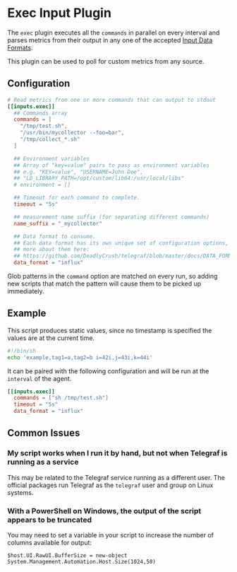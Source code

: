 # Exec Input Plugin

The `exec` plugin executes all the `commands` in parallel on every interval and parses metrics from
their output in any one of the accepted [Input Data Formats](https://github.com/DeadlyCrush/telegraf/blob/master/docs/DATA_FORMATS_INPUT.md).

This plugin can be used to poll for custom metrics from any source.

## Configuration

```toml @sample.conf
# Read metrics from one or more commands that can output to stdout
[[inputs.exec]]
  ## Commands array
  commands = [
    "/tmp/test.sh",
    "/usr/bin/mycollector --foo=bar",
    "/tmp/collect_*.sh"
  ]

  ## Environment variables
  ## Array of "key=value" pairs to pass as environment variables
  ## e.g. "KEY=value", "USERNAME=John Doe",
  ## "LD_LIBRARY_PATH=/opt/custom/lib64:/usr/local/libs"
  # environment = []

  ## Timeout for each command to complete.
  timeout = "5s"

  ## measurement name suffix (for separating different commands)
  name_suffix = "_mycollector"

  ## Data format to consume.
  ## Each data format has its own unique set of configuration options, read
  ## more about them here:
  ## https://github.com/DeadlyCrush/telegraf/blob/master/docs/DATA_FORMATS_INPUT.md
  data_format = "influx"
```

Glob patterns in the `command` option are matched on every run, so adding new
scripts that match the pattern will cause them to be picked up immediately.

## Example

This script produces static values, since no timestamp is specified the values are at the current time.

```sh
#!/bin/sh
echo 'example,tag1=a,tag2=b i=42i,j=43i,k=44i'
```

It can be paired with the following configuration and will be run at the `interval` of the agent.

```toml
[[inputs.exec]]
  commands = ["sh /tmp/test.sh"]
  timeout = "5s"
  data_format = "influx"
```

## Common Issues

### My script works when I run it by hand, but not when Telegraf is running as a service

This may be related to the Telegraf service running as a different user. The
official packages run Telegraf as the `telegraf` user and group on Linux
systems.

### With a PowerShell on Windows, the output of the script appears to be truncated

You may need to set a variable in your script to increase the number of columns
available for output:

```shell
$host.UI.RawUI.BufferSize = new-object System.Management.Automation.Host.Size(1024,50)
```
